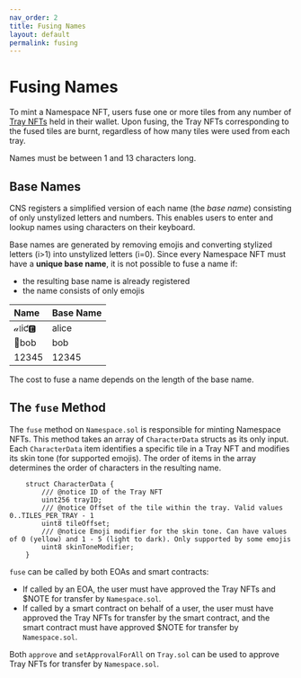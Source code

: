 ```yaml
---
nav_order: 2
title: Fusing Names
layout: default
permalink: fusing
---
```


# Fusing Names

To mint a Namespace NFT, users fuse one or more tiles from any number of [Tray NFTs](trays.md) held in their wallet. Upon fusing, the Tray NFTs corresponding to the fused tiles are burnt, regardless of how many tiles were used from each tray.

Names must be between 1 and 13 characters long.

## Base Names

CNS registers a simplified version of each name (the *base name*) consisting of only unstylized letters and numbers. This enables users to enter and lookup names using characters on their keyboard.

Base names are generated by removing emojis and converting stylized letters (i>1) into unstylized letters (i=0). Since every Namespace NFT must have a **unique base name**, it is not possible to fuse a name if:
* the resulting base name is already registered
* the name consists of only emojis

| **Name** | **Base Name**        |
|:-----------|:---------------------|
| 𝒶𝔩iƈ🅴 | alice |
| 🤝bob | bob |
| 12345 | 12345 |

The cost to fuse a name depends on the length of the base name.

## The `fuse` Method

The `fuse` method on `Namespace.sol` is responsible for minting Namespace NFTs. This method takes an array of `CharacterData` structs as its only input. Each `CharacterData` item identifies a specific tile in a Tray NFT and modifies its skin tone (for supported emojis). The order of items in the array determines the order of characters in the resulting name.

```solidity
    struct CharacterData {
        /// @notice ID of the Tray NFT
        uint256 trayID;
        /// @notice Offset of the tile within the tray. Valid values 0..TILES_PER_TRAY - 1
        uint8 tileOffset;
        /// @notice Emoji modifier for the skin tone. Can have values of 0 (yellow) and 1 - 5 (light to dark). Only supported by some emojis
        uint8 skinToneModifier;
    }
```

`fuse` can be called by both EOAs and smart contracts:
* If called by an EOA, the user must have approved the Tray NFTs and $NOTE for transfer by `Namespace.sol`.
* If called by a smart contract on behalf of a user, the user must have approved the Tray NFTs for transfer by the smart contract, and the smart contract must have approved $NOTE for transfer by `Namespace.sol`.

Both `approve` and `setApprovalForAll` on `Tray.sol` can be used to approve Tray NFTs for transfer by `Namespace.sol`.